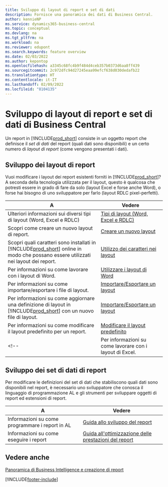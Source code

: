 ```yaml
---
title: Sviluppo di layout di report e set di dati
description: Fornisce una panoramica dei dati di Business Central.
author: kennieNP
ms.service: dynamics365-business-central
ms.topic: conceptual
ms.devlang: na
ms.tgt_pltfrm: na
ms.workload: na
ms.reviewer: edupont
ms.search.keywords: feature overview
ms.date: 02/03/2022
ms.author: kepontop
ms.openlocfilehash: a3345c68fc4b9f484d4ceb357b0373d6aa8ff439
ms.sourcegitcommit: 2c972dfc94d27245eaa99efcf638d030dedafb22
ms.translationtype: HT
ms.contentlocale: it-IT
ms.lasthandoff: 02/09/2022
ms.locfileid: "8104135"
---
```

# <a name="developing-business-central-report-layouts-and-datasets"></a>Sviluppo di layout di report e set di dati di Business Central

Un report in [!INCLUDE[prod_short](includes/prod_short.md)] consiste in un oggetto report che definisce il _set di dati_ del report (quali dati sono disponibili) e un certo numero di _layout di report_ (come vengono presentati i dati).  

## <a name="developing-report-layouts"></a>Sviluppo dei layout di report

Vuoi modificare i layout dei report esistenti forniti in [!INCLUDE[prod_short](includes/prod_short.md)]? A seconda della tecnologia utilizzata per il layout, questo è qualcosa che potresti essere in grado di fare da solo (layout Excel e forse anche Word), o forse hai bisogno di uno sviluppatore per farlo (layout RDLC pixel-perfetti).

| A | Vedere |
|--|--|
| Ulteriori informazioni sui diversi tipi di layout (Word, Excel e RDLC) | [Tipi di layout (Word, Excel e RDLC)](ui-manage-report-layouts.md) |
| Scopri come creare un nuovo layout di report. | [Creare un nuovo layout](ui-how-create-custom-report-layout.md) |
| Scopri quali caratteri sono installati in [!INCLUDE[prod_short](includes/prod_short.md)] online in modo che possano essere utilizzati nei layout dei report. | [Utilizzo dei caratteri nei layout](ui-fonts.md) |
| Per informazioni su come lavorare con i layout di Word. | [Utilizzare i layout di Word](ui-how-add-fields-word-report-layout.md) |
| Per informazioni su come importare/esportare i file di layout. | [Importare/Esportare un layout](ui-how-import-and-export-report-layout.md) |
| Per informazioni su come aggiornare una definizione di layout in [!INCLUDE[prod_short](includes/prod_short.md)] con un nuovo file di layout. | [Importare/Esportare un layout](ui-how-import-and-export-report-layout.md) |
| Per informazioni su come modificare il layout predefinito per un report. | [Modificare il layout predefinito](ui-how-change-layout-currently-used-report.md) |
<!-- | Per informazioni su come lavorare con i layout di Excel. | [Utilizzare i layout di Excel](ui-how-add-fields-word-report-layout.md) | -->

## <a name="developing-report-datasets"></a>Sviluppo dei set di dati di report

 Per modificare le definizioni del set di dati che stabiliscono quali dati sono disponibili nel report, è necessario uno sviluppatore che conosca il linguaggio di programmazione AL e gli strumenti per sviluppare oggetti di report ed estensioni di report.

| A | Vedere |
|--|--|
| Informazioni su come programmare i report in AL | [Guida allo sviluppo del report](/dynamics365/business-central/dev-itpro/developer/devenv-reports) |
| Informazioni su come eseguire i report | [Guida all'ottimizzazione delle prestazioni del report](/dynamics365/business-central/dev-itpro/performance/performance-developer#writing-efficient-reports) |

## <a name="see-also"></a>Vedere anche

[Panoramica di Business Intelligence e creazione di report](reports-use-reports.md)


[!INCLUDE[footer-include](includes/footer-banner.md)]